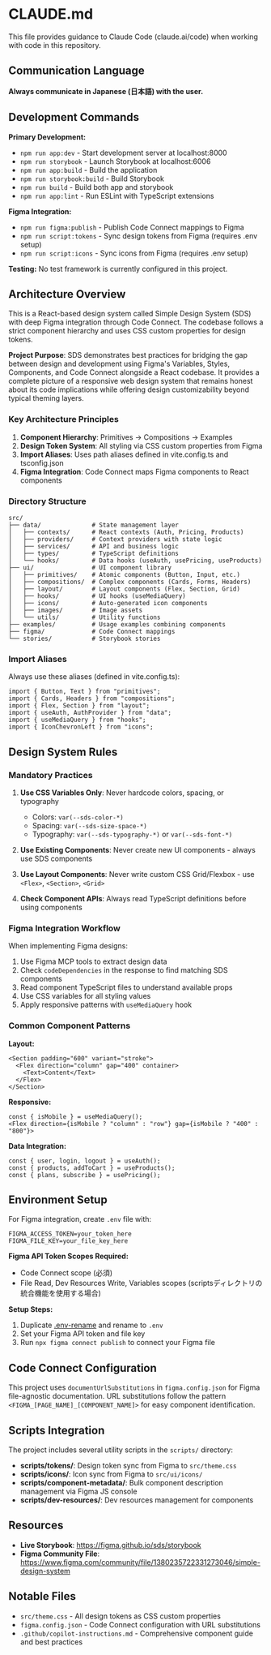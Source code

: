 # CLAUDE.md

This file provides guidance to Claude Code (claude.ai/code) when working with code in this repository.

## Communication Language

**Always communicate in Japanese (日本語) with the user.**

## Development Commands

**Primary Development:**
- `npm run app:dev` - Start development server at localhost:8000
- `npm run storybook` - Launch Storybook at localhost:6006
- `npm run app:build` - Build the application
- `npm run storybook:build` - Build Storybook
- `npm run build` - Build both app and storybook
- `npm run app:lint` - Run ESLint with TypeScript extensions

**Figma Integration:**
- `npm run figma:publish` - Publish Code Connect mappings to Figma
- `npm run script:tokens` - Sync design tokens from Figma (requires .env setup)
- `npm run script:icons` - Sync icons from Figma (requires .env setup)

**Testing:** No test framework is currently configured in this project.

## Architecture Overview

This is a React-based design system called Simple Design System (SDS) with deep Figma integration through Code Connect. The codebase follows a strict component hierarchy and uses CSS custom properties for design tokens.

**Project Purpose**: SDS demonstrates best practices for bridging the gap between design and development using Figma's Variables, Styles, Components, and Code Connect alongside a React codebase. It provides a complete picture of a responsive web design system that remains honest about its code implications while offering design customizability beyond typical theming layers.

### Key Architecture Principles

1. **Component Hierarchy**: Primitives → Compositions → Examples
2. **Design Token System**: All styling via CSS custom properties from Figma
3. **Import Aliases**: Uses path aliases defined in vite.config.ts and tsconfig.json
4. **Figma Integration**: Code Connect maps Figma components to React components

### Directory Structure

```
src/
├── data/              # State management layer
│   ├── contexts/      # React contexts (Auth, Pricing, Products)
│   ├── providers/     # Context providers with state logic
│   ├── services/      # API and business logic
│   ├── types/         # TypeScript definitions
│   └── hooks/         # Data hooks (useAuth, usePricing, useProducts)
├── ui/                # UI component library
│   ├── primitives/    # Atomic components (Button, Input, etc.)
│   ├── compositions/  # Complex components (Cards, Forms, Headers)
│   ├── layout/        # Layout components (Flex, Section, Grid)
│   ├── hooks/         # UI hooks (useMediaQuery)
│   ├── icons/         # Auto-generated icon components
│   ├── images/        # Image assets
│   └── utils/         # Utility functions
├── examples/          # Usage examples combining components
├── figma/             # Code Connect mappings
└── stories/           # Storybook stories
```

### Import Aliases

Always use these aliases (defined in vite.config.ts):
```tsx
import { Button, Text } from "primitives";
import { Cards, Headers } from "compositions"; 
import { Flex, Section } from "layout";
import { useAuth, AuthProvider } from "data";
import { useMediaQuery } from "hooks";
import { IconChevronLeft } from "icons";
```

## Design System Rules

### Mandatory Practices

1. **Use CSS Variables Only**: Never hardcode colors, spacing, or typography
   - Colors: `var(--sds-color-*)`
   - Spacing: `var(--sds-size-space-*)`
   - Typography: `var(--sds-typography-*)` or `var(--sds-font-*)`

2. **Use Existing Components**: Never create new UI components - always use SDS components

3. **Use Layout Components**: Never write custom CSS Grid/Flexbox - use `<Flex>`, `<Section>`, `<Grid>`

4. **Check Component APIs**: Always read TypeScript definitions before using components

### Figma Integration Workflow

When implementing Figma designs:

1. Use Figma MCP tools to extract design data
2. Check `codeDependencies` in the response to find matching SDS components
3. Read component TypeScript files to understand available props
4. Use CSS variables for all styling values
5. Apply responsive patterns with `useMediaQuery` hook

### Common Component Patterns

**Layout:**
```tsx
<Section padding="600" variant="stroke">
  <Flex direction="column" gap="400" container>
    <Text>Content</Text>
  </Flex>
</Section>
```

**Responsive:**
```tsx
const { isMobile } = useMediaQuery();
<Flex direction={isMobile ? "column" : "row"} gap={isMobile ? "400" : "800"}>
```

**Data Integration:**
```tsx
const { user, login, logout } = useAuth();
const { products, addToCart } = useProducts();
const { plans, subscribe } = usePricing();
```

## Environment Setup

For Figma integration, create `.env` file with:
```
FIGMA_ACCESS_TOKEN=your_token_here
FIGMA_FILE_KEY=your_file_key_here
```

**Figma API Token Scopes Required:**
- Code Connect scope (必須)
- File Read, Dev Resources Write, Variables scopes (scriptsディレクトリの統合機能を使用する場合)

**Setup Steps:**
1. Duplicate [.env-rename](./.env-rename) and rename to `.env`
2. Set your Figma API token and file key
3. Run `npx figma connect publish` to connect your Figma file

## Code Connect Configuration

This project uses `documentUrlSubstitutions` in `figma.config.json` for Figma file-agnostic documentation. URL substitutions follow the pattern `<FIGMA_[PAGE_NAME]_[COMPONENT_NAME]>` for easy component identification.

## Scripts Integration

The project includes several utility scripts in the `scripts/` directory:

- **scripts/tokens/**: Design token sync from Figma to `src/theme.css`
- **scripts/icons/**: Icon sync from Figma to `src/ui/icons/`
- **scripts/component-metadata/**: Bulk component description management via Figma JS console
- **scripts/dev-resources/**: Dev resources management for components

## Resources

- **Live Storybook**: https://figma.github.io/sds/storybook
- **Figma Community File**: https://www.figma.com/community/file/1380235722331273046/simple-design-system

## Notable Files

- `src/theme.css` - All design tokens as CSS custom properties
- `figma.config.json` - Code Connect configuration with URL substitutions
- `.github/copilot-instructions.md` - Comprehensive component guide and best practices
